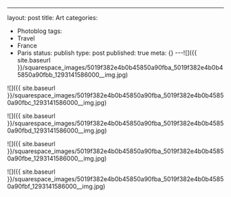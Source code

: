 ---
layout: post
title: Art
categories:
- Photoblog
tags:
- Travel
- France
- Paris
status: publish
type: post
published: true
meta: {}
---![]({{ site.baseurl }}/squarespace_images/5019f382e4b0b45850a90fba_5019f382e4b0b45850a90fbb_1293141586000__img.jpg)
  

  
   
![]({{ site.baseurl }}/squarespace_images/5019f382e4b0b45850a90fba_5019f382e4b0b45850a90fbc_1293141586000__img.jpg)
  

  
   
![]({{ site.baseurl }}/squarespace_images/5019f382e4b0b45850a90fba_5019f382e4b0b45850a90fbd_1293141586000__img.jpg)
  

  
   
![]({{ site.baseurl }}/squarespace_images/5019f382e4b0b45850a90fba_5019f382e4b0b45850a90fbe_1293141586000__img.jpg)
  

  
   
![]({{ site.baseurl }}/squarespace_images/5019f382e4b0b45850a90fba_5019f382e4b0b45850a90fbf_1293141586000__img.jpg)
